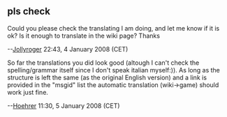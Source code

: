 ## pls check

Could you please check the translating I am doing, and let me know if it
is ok? Is it enough to translate in the wiki page? Thanks

--[Jollyroger](User:Jollyroger "wikilink") 22:43, 4 January 2008 (CET)

So far the translations you did look good (altough I can't check the
spelling/grammar itself since I don't speak italian myself:)). As long
as the structure is left the same (as the original English version) and
a link is provided in the "msgid" list the automatic translation
(wiki-\>game) should work just fine.

--[Hoehrer](User:Hoehrer "wikilink") 11:30, 5 January 2008 (CET)
